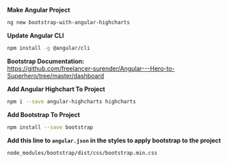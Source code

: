 **Make Angular Project**
```sh
ng new bootstrap-with-angular-highcharts
```

**Update Angular CLI**
```sh
npm install -g @angular/cli
```

**Bootstrap Documentation:**  
[https://github.com/freelancer-surender/Angular---Hero-to-Superhero/tree/master/dashboard ](https://getbootstrap.com/)

**Add Angular Highchart To Project**  

```sh
npm i --save angular-highcharts highcharts
```

**Add Bootstrap To Project**
```sh
npm install --save bootstrap
```

**Add this line to `angular.json` in the styles to apply bootstrap to the project**
```sh
node_modules/bootstrap/dist/css/bootstrap.min.css
```
